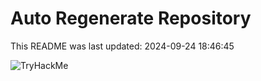 # Auto Regenerate Repository

This README was last updated: 2024-09-24 18:46:45

 ![TryHackMe](https://tryhackme.com/badge/533634)